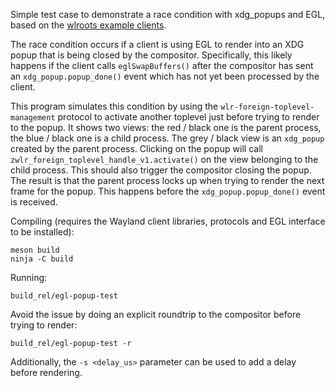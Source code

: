 Simple test case to demonstrate a race condition with xdg_popups and EGL, based on the [wlroots example clients](https://gitlab.freedesktop.org/wlroots/wlr-clients).

The race condition occurs if a client is using EGL to render into an XDG popup that is being closed by the compositor. Specifically, this likely happens if the client calls `eglSwapBuffers()` after the compositor has sent an `xdg_popup.popup_done()` event which has not yet been processed by the client.

This program simulates this condition by using the `wlr-foreign-toplevel-management` protocol to activate another toplevel just before trying to render to the popup. It shows two views: the red / black one is the parent process, the blue / black one is a child process. The grey / black view is an `xdg_popup` created by the parent process. Clicking on the popup will call `zwlr_foreign_toplevel_handle_v1.activate()` on the view belonging to the child process. This should also trigger the compositor closing the popup. The result is that the parent process locks up when trying to render the next frame for the popup. This happens before the `xdg_popup.popup_done()` event is received.

Compiling (requires the Wayland client libraries, protocols and EGL interface to be installed):
```
meson build
ninja -C build
```

Running:
```
build_rel/egl-popup-test
```

Avoid the issue by doing an explicit roundtrip to the compositor before trying to render:
```
build_rel/egl-popup-test -r
```

Additionally, the `-s <delay_us>` parameter can be used to add a delay before rendering.

